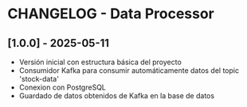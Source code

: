 # CHANGELOG - Data Processor

## [1.0.0] - 2025-05-11
- Versión inicial con estructura básica del proyecto
- Consumidor Kafka para consumir automáticamente datos del topic 'stock-data'
- Conexion con PostgreSQL
- Guardado de datos obtenidos de Kafka en la base de datos